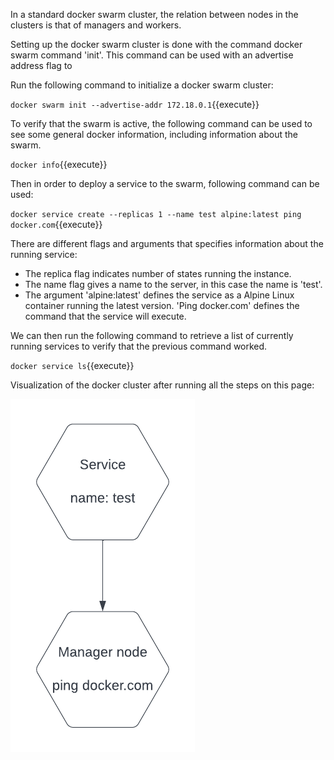 In a standard docker swarm cluster, the relation between nodes in the clusters is that of managers and workers.

Setting up the docker swarm cluster is done with the command docker swarm command 'init'. This command can be used with an advertise address flag to

Run the following command to initialize a docker swarm cluster:

`docker swarm init --advertise-addr 172.18.0.1`{{execute}}

To verify that the swarm is active, the following command can be used to see some general docker information, including information about the swarm.

`docker info`{{execute}}

Then in order to deploy a service to the swarm, following command can be used:

`docker service create --replicas 1 --name test alpine:latest ping docker.com`{{execute}}

There are different flags and arguments that specifies information about the running service:
- The replica flag indicates number of states running the instance.
- The name flag gives a name to the server, in this case the name is 'test'.
- The argument 'alpine:latest' defines the service as a Alpine Linux container running the latest version. 'Ping docker.com' defines the command that the service will execute.


We can then run the following command to retrieve a list of currently running services to verify that the previous command worked.

`docker service ls`{{execute}}

Visualization of the docker cluster after running all the steps on this page:

![DockerVsVM](./assets/DockerSwarmManagerNode.png)

